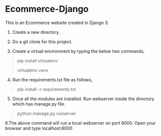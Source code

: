 # Ecommerce-Django
This is an Ecommerce website created in Django 3. 

1.	Create a new directory.

2.	Do a git clone for this project.

3.  Create a virtual environment by typing the below two commands,

  >	 pip install virtualenv

  >	virtualenv venv  
4.  Run the requirements.txt file as follows,
  
  >  pip install -r requirements.txt

5.	Once all the modules are installed. Run webserver inside the directory which has manage.py file.

  > python manage.py runserver

6.The above command will run a local webserver on port 8000. Open your browser and type
localhost:8000
